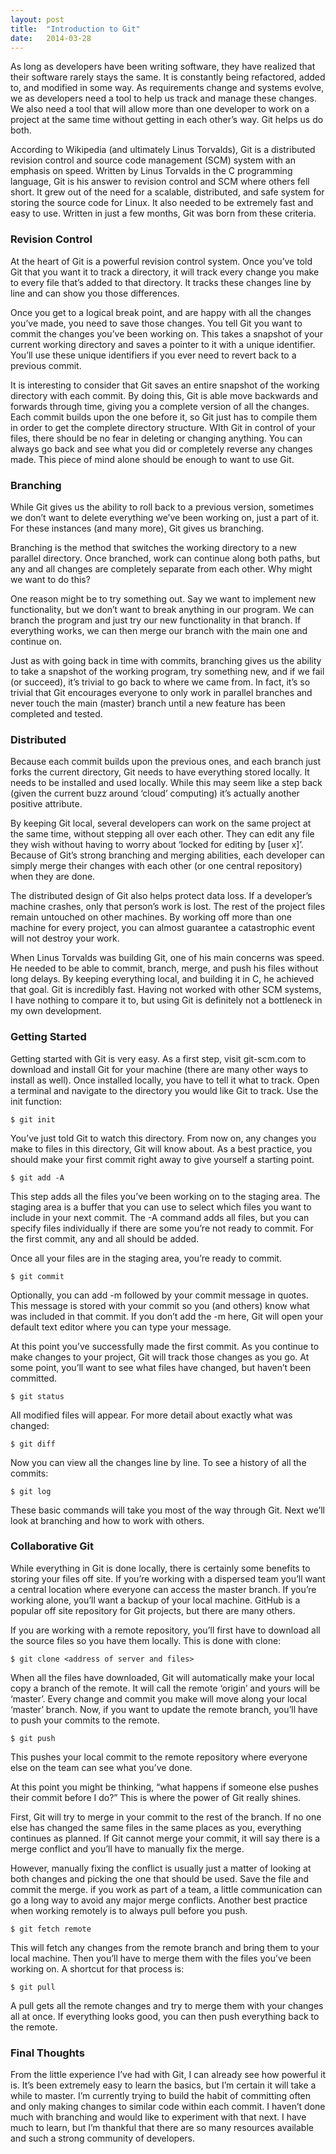 ```yaml
---
layout: post
title:  "Introduction to Git"
date:   2014-03-28
---
```


As long as developers have been writing software, they have realized that their software rarely stays the same. It is constantly being refactored, added to, and modified in some way. As requirements change and systems evolve, we as developers need a tool to help us track and manage these changes. We also need a tool that will allow more than one developer to work on a project at the same time without getting in each other’s way. Git helps us do both.

According to Wikipedia (and ultimately Linus Torvalds), Git is a distributed revision control and source code management (SCM) system with an emphasis on speed. Written by Linus Torvalds in the C programming language, Git is his answer to revision control and SCM where others fell short. It grew out of the need for a scalable, distributed, and safe system for storing the source code for Linux. It also needed to be extremely fast and easy to use. Written in just a few months, Git was born from these criteria.

### Revision Control

At the heart of Git is a powerful revision control system. Once you’ve told Git that you want it to track a directory, it will track every change you make to every file that’s added to that directory. It tracks these changes line by line and can show you those differences.

Once you get to a logical break point, and are happy with all the changes you’ve made, you need to save those changes. You tell Git you want to commit the changes you’ve been working on. This takes a snapshot of your current working directory and saves a pointer to it with a unique identifier. You’ll use these unique identifiers if you ever need to revert back to a previous commit.

It is interesting to consider that Git saves an entire snapshot of the working directory with each commit. By doing this, Git is able move backwards and forwards through time, giving you a complete version of all the changes. Each commit builds upon the one before it, so Git just has to compile them in order to get the complete directory structure. WIth Git in control of your files, there should be no fear in deleting or changing anything. You can always go back and see what you did or completely reverse any changes made. This piece of mind alone should be enough to want to use Git.

### Branching

While Git gives us the ability to roll back to a previous version, sometimes we don’t want to delete everything we’ve been working on, just a part of it. For these instances (and many more), Git gives us branching.

Branching is the method that switches the working directory to a new parallel directory. Once branched, work can continue along both paths, but any and all changes are completely separate from each other. Why might we want to do this?

One reason might be to try something out. Say we want to implement new functionality, but we don’t want to break anything in our program. We can branch the program and just try our new functionality in that branch. If everything works, we can then merge our branch with the main one and continue on.

Just as with going back in time with commits, branching gives us the ability to take a snapshot of the working program, try something new, and if we fail (or succeed), it’s trivial to go back to where we came from. In fact, it’s so trivial that Git encourages everyone to only work in parallel branches and never touch the main (master) branch until a new feature has been completed and tested.

### Distributed

Because each commit builds upon the previous ones, and each branch just forks the current directory, Git needs to have everything stored locally. It needs to be installed and used locally. While this may seem like a step back (given the current buzz around ‘cloud’ computing) it’s actually another positive attribute.

By keeping Git local, several developers can work on the same project at the same time, without stepping all over each other. They can edit any file they wish without having to worry about ‘locked for editing by [user x]’. Because of Git’s strong branching and merging abilities, each developer can simply merge their changes with each other (or one central repository) when they are done.

The distributed design of Git also helps protect data loss. If a developer’s machine crashes, only that person’s work is lost. The rest of the project files remain untouched on other machines. By working off more than one machine for every project, you can almost guarantee a catastrophic event will not destroy your work.

When Linus Torvalds was building Git, one of his main concerns was speed. He needed to be able to commit, branch, merge, and push his files without long delays. By keeping everything local, and building it in C, he achieved that goal. Git is incredibly fast. Having not worked with other SCM systems, I have nothing to compare it to, but using Git is definitely not a bottleneck in my own development.

### Getting Started

Getting started with Git is very easy. As a first step, visit git-scm.com to download and install Git for your machine (there are many other ways to install as well). Once installed locally, you have to tell it what to track. Open a terminal and navigate to the directory you would like Git to track. Use the init function:

`$ git init`

You’ve just told Git to watch this directory. From now on, any changes you make to files in this directory, Git will know about. As a best practice, you should make your first commit right away to give yourself a starting point.

`$ git add -A`

This step adds all the files you’ve been working on to the staging area. The staging area is a buffer that you can use to select which files you want to include in your next commit. The -A command adds all files, but you can specify files individually if there are some you’re not ready to commit. For the first commit, any and all should be added.

Once all your files are in the staging area, you’re ready to commit.

`$ git commit`

Optionally, you can add -m followed by your commit message in quotes. This message is stored with your commit so you (and others) know what was included in that commit. If you don’t add the -m here, Git will open your default text editor where you can type your message.

At this point you’ve successfully made the first commit. As you continue to make changes to your project, Git will track those changes as you go. At some point, you’ll want to see what files have changed, but haven’t been committed.

`$ git status`

All modified files will appear. For more detail about exactly what was changed:

`$ git diff`

Now you can view all the changes line by line. To see a history of all the commits:

`$ git log`

These basic commands will take you most of the way through Git. Next we’ll look at branching and how to work with others.

### Collaborative Git

While everything in Git is done locally, there is certainly some benefits to storing your files off site. If you’re working with a dispersed team you’ll want a central location where everyone can access the master branch. If you’re working alone, you’ll want a backup of your local machine. GitHub is a popular off site repository for Git projects, but there are many others.

If you are working with a remote repository, you’ll first have to download all the source files so you have them locally. This is done with clone:

`$ git clone <address of server and files>`

When all the files have downloaded, Git will automatically make your local copy a branch of the remote. It will call the remote ‘origin’ and yours will be ‘master’. Every change and commit you make will move along your local ‘master’ branch. Now, if you want to update the remote branch, you’ll have to push your commits to the remote.

`$ git push`

This pushes your local commit to the remote repository where everyone else on the team can see what you’ve done.

At this point you might be thinking, “what happens if someone else pushes their commit before I do?” This is where the power of Git really shines.

First, Git will try to merge in your commit to the rest of the branch. If no one else has changed the same files in the same places as you, everything continues as planned. If Git cannot merge your commit, it will say there is a merge conflict and you’ll have to manually fix the merge.

However, manually fixing the conflict is usually just a matter of looking at both changes and picking the one that should be used. Save the file and commit the merge. if you work as part of a team, a little communication can go a long way to avoid any major merge conflicts. Another best practice when working remotely is to always pull before you push.

`$ git fetch remote`

This will fetch any changes from the remote branch and bring them to your local machine. Then you’ll have to merge them with the files you’ve been working on. A shortcut for that process is:

`$ git pull`

A pull gets all the remote changes and try to merge them with your changes all at once. If everything looks good, you can then push everything back to the remote.

### Final Thoughts

From the little experience I’ve had with Git, I can already see how powerful it is. It’s been extremely easy to learn the basics, but I’m certain it will take a while to master. I’m currently trying to build the habit of committing often and only making changes to similar code within each commit. I haven’t done much with branching and would like to experiment with that next. I have much to learn, but I’m thankful that there are so many resources available and such a strong community of developers.
